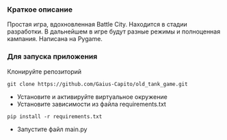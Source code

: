 ### Краткое описание
Простая игра, вдохновленная Battle City. Находится в стадии разработки. В дальнейшем в игре будут разные режимы и полноценная кампания. Написана на Pygame.

###  Для запуска приложения 

Клонируйте репозиторий
```
git clone https://github.com/Gaius-Capito/old_tank_game.git
```

- Установите и активируйте виртуальное окружение
- Установите зависимости из файла requirements.txt

```
pip install -r requirements.txt
```
- Запустите файл main.py